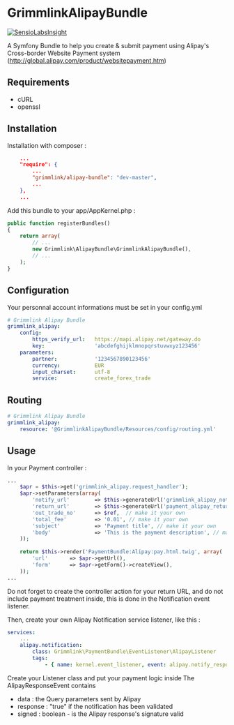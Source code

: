 GrimmlinkAlipayBundle
=================
[![SensioLabsInsight](https://insight.sensiolabs.com/projects/4889bbb4-274b-43a5-be42-be1462665222/mini.png)](https://insight.sensiolabs.com/projects/4889bbb4-274b-43a5-be42-be1462665222)

A Symfony Bundle to help you create & submit payment using Alipay's Cross-border Website Payment system (http://global.alipay.com/product/websitepayment.htm)

Requirements
------------

 * cURL
 * openssl

Installation
------------

Installation with composer :

```json
    ...
    "require": {
        ...
        "grimmlink/alipay-bundle": "dev-master",
        ...
    },
    ...
```

Add this bundle to your app/AppKernel.php :

``` php
public function registerBundles()
{
    return array(
        // ...
        new Grimmlink\AlipayBundle\GrimmlinkAlipayBundle(),
        // ...
    );
}
```

Configuration
-------------

Your personnal account informations must be set in your config.yml

```yml
# Grimmlink Alipay Bundle
grimmlink_alipay:
    config:
        https_verify_url:   https://mapi.alipay.net/gateway.do          # The API endpoint
        key:                'abcdefghijklmnopqrstuvwxyz123456'          # Your account key - alipay testing environment: 760bdzec6y9goq7ctyx96ezkz78287de
    parameters:
        partner:            '1234567890123456'                          # Your partner number - alipay testing environment: 2088101122136241
        currency:           EUR                                         # Cannot be CNY / RMB !!
        input_charset:      utf-8                                       # 
        service:            create_forex_trade                          # 
```

Routing
-------

```yml
# Grimmlink Alipay Bundle
grimmlink_alipay:
    resource: '@GrimmlinkAlipayBundle/Resources/config/routing.yml'
```

Usage
-----

In your Payment controller :

```php
...
    $apr = $this->get('grimmlink_alipay.request_handler');
    $apr->setParameters(array(
        'notify_url'        => $this->generateUrl('grimmlink_alipay_notify', array(), true),
        'return_url'        => $this->generateUrl('payment_alipay_return', array(), true), // make it your own
        'out_trade_no'      => $ref,  // make it your own
        'total_fee'         => '0.01', // make it your own
        'subject'           => 'Payment title', // make it your own
        'body'              => 'This is the payment description', // make it your own
    ));
    
    return $this->render('PaymentBundle:Alipay:pay.html.twig', array(
        'url'       => $apr->getUrl(),
        'form'      => $apr->getForm()->createView(),
    ));
...
```

Do not forget to create the controller action for your return URL, and do not include payment treatment inside, this is done in the Notification event listener.

Then, create your own Alipay Notification service listener, like this :

```yml
services:
    ...
    alipay.notification:
        class: Grimmlink\PaymentBundle\EventListener\AlipayListener
        tags:
            - { name: kernel.event_listener, event: alipay.notify_response, method: onAlipayNotificationResponse }
```

Create your Listener class and put your payment logic inside
The AlipayResponseEvent contains
- data : the Query parameters sent by Alipay
- response : "true" if  the notification has been validated
- signed : boolean - is the Alipay response's signature valid